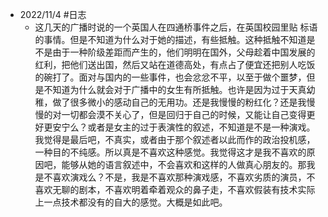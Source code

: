 - 2022/11/4 #日志
	- 这几天的广播时说的一个英国人在四通桥事件之后，在英国校园里贴 标语的事情。但是不知道为什么对于她的描述，有些抵触。这种抵触不知道是不是由于一种阶级差距而产生的，他们明明在国外，父母趁着中国发展的红利，把他们送出国，然后又站在道德高处，有点占了便宜还把别人吃饭的碗打了。面对与国内的一些事件，也会忿忿不平，以至于做个噩梦，但是不知道为什么就会对于广播中的女生有所抵触。也许是因为过于天真幼稚，做了很多微小的感动自己的无用功。还是我慢慢的粉红化？还是我慢慢的对一切都会漠不关心了，但是回归于自己的时候，又能让自己变得更好更安宁么？或者是女主的过于表演性的叙述，不知道是不是一种演戏。我觉得是最后吧，不真实，或者由于那个叙述者以此而作的政治投机感，一种目的不纯感。所以真是不喜欢这种感觉。我觉得这才是我不喜欢的原因吧，能够从她的语言叙述中，不会喜欢和这样的人做真心朋友的。那我是不喜欢演戏么？不是，我是不喜欢那种演戏感，不喜欢劣质的演员，不喜欢无聊的剧本，不喜欢明着牵着观众的鼻子走，不喜欢假装有技术实际上一点技术都没有的自大的感觉。大概是如此吧。